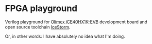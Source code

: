 # FPGA playground

Verilog playground for [Olimex iCE40HX1K-EVB][1] development board and open
source toolchain [IceStorm][2].

Or, in other words: I have absolutely no idea what I'm doing.

[1]: https://www.olimex.com/Products/FPGA/iCE40/iCE40HX1K-EVB/open-source-hardware
[2]: http://www.clifford.at/icestorm/